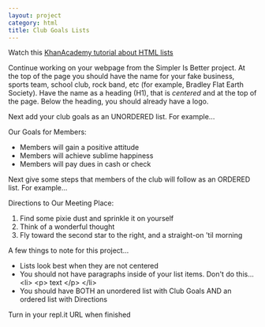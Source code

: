```yaml
---
layout: project
category: html
title: Club Goals Lists
---
```


Watch this [KhanAcademy tutorial about HTML lists](https://www.khanacademy.org/computing/hour-of-code/hour-of-html/pt/html-lists)

Continue working on your webpage from the Simpler Is Better project. At the top of the page you should have the name for your fake business, sports team, school club, rock band, etc (for example, Bradley Flat Earth Society). Have the name as a heading (H1), that is *centered* and at the top of the page. Below the heading, you should already have a logo.

Next add your club goals as an UNORDERED list. For example...

Our Goals for Members:

  - Members will gain a positive attitude
  - Members will achieve sublime happiness
  - Members will pay dues in cash or check

Next give some steps that members of the club will follow as an ORDERED list. For example...

Directions to Our Meeting Place:

  1.  Find some pixie dust and sprinkle it on yourself
  1.  Think of a wonderful thought
  1.  Fly toward the second star to the right, and a straight-on 'til morning

A few things to note for this project...

  - Lists look best when they are not centered
  - You should not have paragraphs inside of your list items. Don't do this... &lt;li> &lt;p> text &lt;/p> &lt;/li>
  - You should have BOTH an unordered list with Club Goals AND an ordered list with Directions

Turn in your repl.it URL when finished
